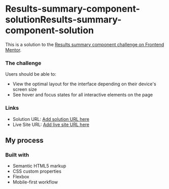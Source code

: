 # Results-summary-component-solutionResults-summary-component-solution
This is a solution to the [Results summary component challenge on Frontend Mentor](https://www.frontendmentor.io/challenges/results-summary-component-CE_K6s0maV).
### The challenge

Users should be able to:

- View the optimal layout for the interface depending on their device's screen size
- See hover and focus states for all interactive elements on the page
### Links

- Solution URL: [Add solution URL here](https://your-solution-url.com)
- Live Site URL: [Add live site URL here](https://your-live-site-url.com)

## My process

### Built with

- Semantic HTML5 markup
- CSS custom properties
- Flexbox
- Mobile-first workflow
